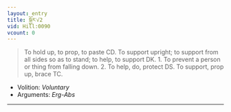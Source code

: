 ```yaml
---
layout: entry
title: སྐྱོར་√2
vid: Hill:0090
vcount: 0
---
```

> To hold up, to prop, to paste CD\. To support upright; to support from all sides so as to stand; to help, to support DK\. 1\. To prevent a person or thing from falling down\. 2\. To help, do, protect DS\. To support, prop up, brace TC\.

* Volition: _Voluntary_
* Arguments: _Erg-Abs_

---


